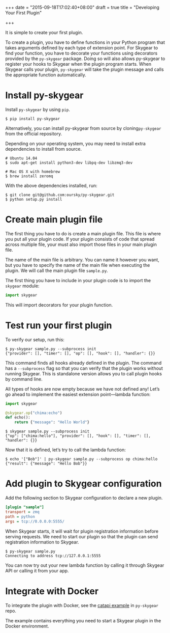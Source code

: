+++
date = "2015-09-18T17:02:40+08:00"
draft = true
title = "Developing Your First Plugin"

+++

It is simple to create your first plugin. 

To create a plugin, you have to define functions in your Python program that takes arguments defined by each type of extension point. For Skygear to find your function, you have to decorate your
functions using decorators provided by the `py-skygear` package. Doing so will also allows py-skygear to register your hooks to Skygear when the plugin program starts. When Skygear calls your plugin, `py-skygear` will take the plugin message and calls the appropriate function automatically.

# Install py-skygear

Install `py-skygear` by using `pip`.

```shell
$ pip install py-skygear
```

Alternatively, you can install py-skygear from source by cloning`py-skygear` from the official repository.

Depending on your operating system, you may need to install extra dependencies to install from source. 

```shell
# Ubuntu 14.04
$ sudo apt-get install python3-dev libpq-dev libzmq3-dev

# Mac OS X with homebrew
$ brew install zeromq
```

With the above dependencies installed, run:

```shell
$ git clone git@github.com:oursky/py-skygear.git
$ python setup.py install
```

# Create main plugin file

The first thing you have to do is create a main plugin file. This file is where you put all your plugin code. If your plugin consists of code that spread across multiple file, your must also import those files in your main plugin file.

The name of the main file is arbitrary. You can name it however you want, but you have to specify the name of the main file when executing the plugin. We will call the main plugin file `sample.py`.

The first thing you have to include in your plugin code is to import the `skygear` module:

```python
import skygear
```

This will import decorators for your plugin function.

# Test run your first plugin

To verify our setup, run this:

```shell
$ py-skygear sample.py --subprocess init
{"provider": [], "timer": [], "op": [], "hook": [], "handler": {}}
```

This command finds all hooks already defined in the plugin. The command has a `--subprocess` flag so that you can verify that the plugin works without running Skygear. This is standalone version allows you to call plugin hooks by command line.

All types of hooks are now empty because we have not defined any! Let’s go ahead to implement the easiest extension point—lambda function:

```python
import skygear

@skygear.op("chima:echo")
def echo():
    return {"message": "Hello World"}
```

```shell
$ skygear sample.py --subprocess init
{"op": ["chima:hello"], "provider": [], "hook": [], "timer": [], "handler": {}}
```

Now that it is defined, let’s try to call the lambda function:

```
$ echo '["Bob"]' | py-skygear sample.py --subprocess op chima:hello
{"result": {"message": "Hello Bob"}}
```

# Add plugin to Skygear configuration

Add the following section to Skygear configuration to declare a new plugin.

```ini
[plugin "sample"]
transport = zmq
path = python
args = tcp://0.0.0.0:5555/
```

When Skygear starts, it will wait for plugin registration information before serving requests. We need to start our plugin so that the plugin can send registration information to Skygear.

```
$ py-skygear sample.py
Connecting to address tcp://127.0.0.1:5555
```

You can now try out your new lambda function by calling it through Skygear API or calling it from your app.

# Integrate with Docker

To integrate the plugin with Docker, see the [catapi
example](https://github.com/oursky/py-skygear/blob/master/examples/catapi) in `py-skygear`
repo.

The example contains everything you need to start a Skygear plugin in the
Docker environment.

